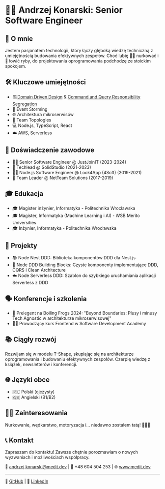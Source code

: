# 👨‍💻 Andrzej Konarski: Senior Software Engineer

## 🚀 O mnie
Jestem pasjonatem technologii, który łączy głęboką wiedzę techniczną z umiejętnością budowania efektywnych zespołów. Choć lubię 🏊‍♂️ nurkować i 🎣 łowić ryby, do projektowania oprogramowania podchodzę ze stoickim spokojem.

## 🛠 Kluczowe umiejętności
- 🏗[Domain Driven Design](Domain%20Driven%20Design/Domain%20Driven%20Design.md) & [Command and Query Responsibility Segregation](Domain%20Driven%20Design/Command%20and%20Query%20Responsibility%20Segregation.md)
- 🧠 Event Storming
- 🌐 Architektura mikroserwisów
- 🔄 Team Topologies
- 💻 Node.js, TypeScript, React
- ☁️ AWS, Serverless

## 💼 Doświadczenie zawodowe
- 🦸‍♂️ Senior Software Engineer @ JustJoinIT (2023-2024)
- 🏅 Techlead @ SolidStudio (2021-2023)
- 👨‍💻 Node.js Software Engineer @ Look4App (4Soft) (2019-2021)
- 👥 Team Leader @ NetTeam Solutions (2017-2019)

## 🎓 Edukacja
- 🎓 Magister inżynier, Informatyka - Politechnika Wrocławska
- 🎓 Magister, Informatyka (Machine Learning i AI) - WSB Merito Universities
- 🎓 Inżynier, Informatyka - Politechnika Wrocławska

## 🌟 Projekty
- 📚 Node Nest DDD: Biblioteka komponentów DDD dla Nest.js
- 🧱 Node DDD Building Blocks: Czyste komponenty implementujące DDD, CQRS i Clean Architecture
- ☁️ Node Serverless DDD: Szablon do szybkiego uruchamiania aplikacji Serverless z DDD

## 🗣 Konferencje i szkolenia
- 🎤 Prelegent na Boiling Frogs 2024: "Beyond Boundaries: Plusy i minusy Tech Agnostic w architekturze mikroserwisowej"
- 👨‍🏫 Prowadzący kurs Frontend w Software Development Academy

## 📚 Ciągły rozwój
Rozwijam się w modelu T-Shape, skupiając się na architekturze oprogramowania i budowaniu efektywnych zespołów. Czerpię wiedzę z książek, newsletterów i konferencji.

## 🌐 Języki obce
- 🇵🇱 Polski (ojczysty)
- 🇬🇧 Angielski (B1/B2)

## 🏄‍♂️ Zainteresowania
Nurkowanie, wędkarstwo, motoryzacja i... niedawno zostałem tatą! 👨‍👩‍👦

## 📞 Kontakt
Zapraszam do kontaktu! Zawsze chętnie porozmawiam o nowych wyzwaniach i możliwościach współpracy.

📧 andrzej.konarski@medit.dev | 📱 +48 604 504 253 | 🌐 www.medit.dev

---

🔗 [GitHub](https://github.com/medit-dev) | 🔗 [LinkedIn](https://www.linkedin.com/in/andrzej-konarski/)
